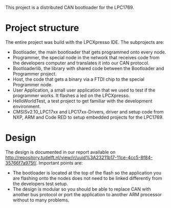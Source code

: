 This project is a distributed CAN bootloader for the LPC1769.

# Project structure

The entire project was build with the LPCXpresso IDE. The subprojects are:

 - Bootloader, the main bootloader that gets programmed onto every node.
 - Programmer, the special node in the network that receives code from the developers computer and translates it into our CAN protocol.
 - Bootloaderlib, the library with shared code between the Bootloader and Programmer project.
 - Host, the code that gets a binary via a FTDI chip to the special Programmer node.
 - User Application, a small user application that we used to test if the programmer works. It flashes a led on the LPCXpresso.
 - HelloWorldTest, a test project to get familiar with the development environment.
 - CMSISv2.10_LPC17xx and LPC17xx-Drivers, driver and setup code from NXP, ARM and Code RED to setup embedded projects for the LPC1769.

# Design

The design is documented in our report available on <http://repository.tudelft.nl/view/ir/uuid%3A23211b17-11ce-4cc5-8f84-35766f7a975f/>.
Important points are:
 - The bootloader is located at the top of the flash so the application you are flashing onto the nodes does not need to be linked differently from the developers test setup.
 - The design is modular so you should be able to replace CAN with another bus protocol or port the application to another ARM processor without to many problems.
